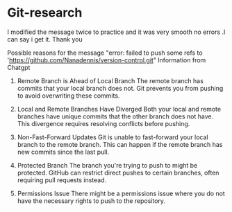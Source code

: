 # Git-research
I modified the message twice to practice and it was very smooth no errors .I can say i get it. Thank you 

Possible reasons for the message "error: failed to push some refs to 'https://github.com/Nanadennis/version-control.git"
Information from Chatgpt

1. Remote Branch is Ahead of Local Branch
The remote branch has commits that your local branch does not. Git prevents you from pushing to avoid overwriting these commits.

2. Local and Remote Branches Have Diverged
Both your local and remote branches have unique commits that the other branch does not have. This divergence requires resolving conflicts before pushing.

3. Non-Fast-Forward Updates
Git is unable to fast-forward your local branch to the remote branch. This can happen if the remote branch has new commits since the last pull.

4. Protected Branch
The branch you're trying to push to might be protected. GitHub can restrict direct pushes to certain branches, often requiring pull requests instead.

5. Permissions Issue
There might be a permissions issue where you do not have the necessary rights to push to the repository.



